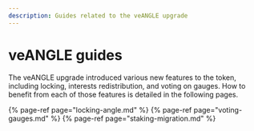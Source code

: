 ```yaml
---
description: Guides related to the veANGLE upgrade
---
```


# veANGLE guides

The veANGLE upgrade introduced various new features to the token, including locking, interests redistribution, and voting on gauges. How to benefit from each of those features is detailed in the following pages.

{% page-ref page="locking-angle.md" %}
{% page-ref page="voting-gauges.md" %}
{% page-ref page="staking-migration.md" %}
